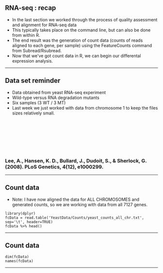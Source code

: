 ## RNA-seq : recap

- In the last section we worked through the process of quality assessment and alignment 
for RNA-seq data
- This typically takes place on the command line, but can also be done from within R.
- The end result was the generation of count data (counts of reads aligned to each gene, per sample) using the FeatureCounts command from Subread/Rsubread.
- Now that we've got count data in R, we can begin our differental expression analysis.

---

## Data set reminder

 - Data obtained from yeast RNA-seq experiment
 - Wild-type versus RNA degradation mutants 
 - Six samples (3 WT / 3 MT)
 - Last week we just worked with data from chromosome 1 to keep the files sizes relatively small.

<BR><BR><BR><BR><BR><BR>
### Lee, A., Hansen, K. D., Bullard, J., Dudoit, S., & Sherlock, G. (2008). PLoS Genetics, 4(12), e1000299. 

---

## Count data

- Note: I have now aligned the data for ALL CHROMOSOMES and generated counts, so we are working with data from all 7127 genes.

```{r, message=FALSE, warning=FALSE}
library(dplyr)
fcData = read.table('YeastData/Counts/yeast_counts_all_chr.txt', sep='\t', header=TRUE)
fcData %>% head()
```

---

## Count data

```{r}
dim(fcData)
names(fcData)
```

---
